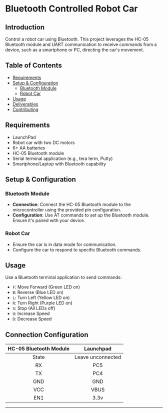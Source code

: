 
# Bluetooth Controlled Robot Car

## Introduction
Control a robot car using Bluetooth. This project leverages the HC-05 Bluetooth module and UART communication to receive commands from a device, such as a smartphone or PC, directing the car's movement.

## Table of Contents
- [Requirements](#requirements)
- [Setup & Configuration](#setup--configuration)
  - [Bluetooth Module](#bluetooth-module)
  - [Robot Car](#robot-car)
- [Usage](#usage)
- [Deliverables](#deliverables)
- [Contributing](#contributing)

## Requirements
- LaunchPad
- Robot car with two DC motors
- 6+ AA batteries
- HC-05 Bluetooth module
- Serial terminal application (e.g., tera term, Putty)
- Smartphone/Laptop with Bluetooth capability

## Setup & Configuration

### Bluetooth Module
- **Connection**: Connect the HC-05 Bluetooth module to the microcontroller using the provided pin configuration.
- **Configuration**: Use AT commands to set up the Bluetooth module. Ensure it's paired with your device.

### Robot Car
- Ensure the car is in data mode for communication.
- Configure the car to respond to specific Bluetooth commands.

## Usage
Use a Bluetooth terminal application to send commands:

- `F`: Move Forward (Green LED on)
- `B`: Reverse (Blue LED on)
- `L`: Turn Left (Yellow LED on)
- `R`: Turn Right (Purple LED on)
- `S`: Stop (All LEDs off)
- `U`: Increase Speed
- `D`: Decrease Speed

## Connection Configuration

<center>

| HC-05 Bluetooth Module | Launchpad         |
|:----------------------:|:-----------------:|
| State                  | Leave unconnected |
| RX                     | PC5               |
| TX                     | PC4               |
| GND                    | GND               |
| VCC                    | VBUS              |
| EN1                    | 3.3v              |

---


</center>


